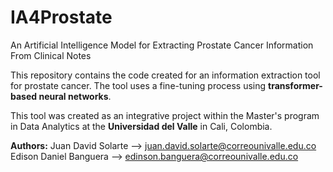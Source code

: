 # IA4Prostate
An Artificial Intelligence Model for Extracting Prostate Cancer Information From Clinical Notes

This repository contains the code created for an information extraction tool for prostate cancer. The tool uses a fine-tuning process using **transformer-based neural networks**.


This tool was created as an integrative project within the Master's program in Data Analytics at the **Universidad del Valle** in Cali, Colombia.

**Authors:**
Juan David Solarte --> juan.david.solarte@correounivalle.edu.co <br>
Edison Daniel Banguera --> edinson.banguera@correounivalle.edu.co
